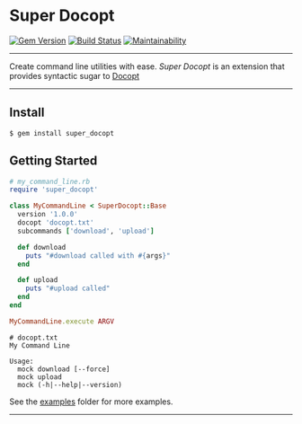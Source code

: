 Super Docopt
==================================================

[![Gem Version](https://badge.fury.io/rb/super_docopt.svg)](https://badge.fury.io/rb/super_docopt)
[![Build Status](https://travis-ci.com/DannyBen/super_docopt.svg?branch=master)](https://travis-ci.com/DannyBen/super_docopt)
[![Maintainability](https://api.codeclimate.com/v1/badges/2ca07d88e6f7b0b57e82/maintainability)](https://codeclimate.com/github/DannyBen/super_docopt/maintainability)

---

Create command line utilities with ease.
*Super Docopt* is an extension that provides syntactic sugar to [Docopt][1]

---

Install
--------------------------------------------------

    $ gem install super_docopt


Getting Started
--------------------------------------------------

```ruby
# my_command_line.rb
require 'super_docopt'

class MyCommandLine < SuperDocopt::Base
  version '1.0.0'
  docopt 'docopt.txt'
  subcommands ['download', 'upload']

  def download
    puts "#download called with #{args}"
  end

  def upload
    puts "#upload called"
  end
end

MyCommandLine.execute ARGV
```

```plain
# docopt.txt
My Command Line

Usage:
  mock download [--force]
  mock upload
  mock (-h|--help|--version)
```

See the [examples](/examples) folder for more examples.

---

[1]: http://docopt.org/
